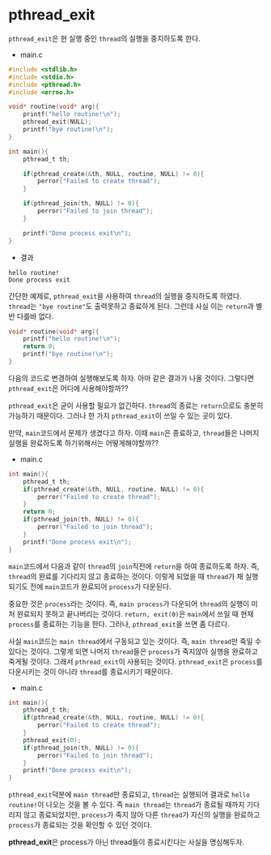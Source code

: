 # pthread_exit
```pthread_exit```은 현 실행 중인 ```thread```의 실행을 중지하도록 한다. 

- main.c
```c
#include <stdlib.h>
#include <stdio.h>
#include <pthread.h>
#include <errno.h>

void* routine(void* arg){
    printf("hello routine!\n");
    pthread_exit(NULL);
    printf("bye routine!\n");
}

int main(){
    pthread_t th;

    if(pthread_create(&th, NULL, routine, NULL) != 0){
        perror("Failed to create thread");
    }

    if(pthread_join(th, NULL) != 0){
        perror("Failed to join thread");
    }

    printf("Done process exit\n");
}
```
- 결과
```
hello routine!
Done process exit
```
간단한 예제로, ```pthread_exit```을 사용하여 ```thread```의 실행을 중지하도록 하였다. ```thread```는 ```"bye routine"```도 출력못하고 종료하게 된다.
그런데 사실 이는 ```return```과 별반 다를바 없다.

```c
void* routine(void* arg){
    printf("hello routine!\n");
    return 0;
    printf("bye routine!\n");
}
```
다음의 코드로 변경하여 실행해보도록 하자. 아마 같은 결과가 나올 것이다. 그렇다면 ```pthread_exit```은 어디에 사용해야할까??

```pthread_exit```은 굳이 사용할 필요가 없긴하다. ```thread```의 종료는 ```return```으로도 충분히 가능하기 때문이다. 그러나 한 가지 ```pthread_exit```이 쓰일 수 있는 곳이 있다.

만약, ```main```코드에서 문제가 생겼다고 하자. 이때 ```main```은 종료하고, ```thread```들은 나머지 실행을 완료하도록 하기위해서는 어떻게해야할까??

- main.c
```c
int main(){
    pthread_t th;
    if(pthread_create(&th, NULL, routine, NULL) != 0){
        perror("Failed to create thread");
    }
    return 0;
    if(pthread_join(th, NULL) != 0){
        perror("Failed to join thread");
    }
    printf("Done process exit\n");
}
```
```main```코드에서 다음과 같이 ```thread```의 ```join```직전에 ```return```을 하여 종료하도록 하자. 즉, ```thread```의 완료를 기다리지 않고 종료하는 것이다. 이렇게 되었을 때 ```thread```가 채 실행되기도 전에 ```main```코드가 완료되어 ```process```가 다운된다.

중요한 것은 ```process```라는 것이다. 즉, ```main process```가 다운되어 ```thread```의 실행이 미처 완료되지 못하고 끝나버리는 것이다. ```return, exit(0)```은 ```main```에서 쓰일 때 현재 ```process```를 종료하는 기능을 한다. 그러나, ```pthread_exit```을 쓰면 좀 다르다.

사실 ```main```코드는 ```main thread```에서 구동되고 있는 것이다. 즉, ```main thread```만 죽일 수 있다는 것이다. 그렇게 되면 나머지 ```thread```들은 ```process```가 죽지않아 실행을 완료하고 죽게될 것이다. 그래서 ```pthread_exit```이 사용되는 것이다. ```pthread_exit```은 ```process```를 다운시키는 것이 아니라 ```thread```를 종료시키기 때문이다.

- main.c
```c
int main(){
    pthread_t th;
    if(pthread_create(&th, NULL, routine, NULL) != 0){
        perror("Failed to create thread");
    }
    pthread_exit(0);
    if(pthread_join(th, NULL) != 0){
        perror("Failed to join thread");
    }
    printf("Done process exit\n");
}
```
```pthread_exit```덕분에 ```main thread```만 종료되고, ```thread```는 실행되어 결과로 ```hello routine!```이 나오는 것을 볼 수 있다. 즉 ```main thread```는 ```thread```가 종료될 때까지 기다리지 않고 종료되었지만, ```process```가 죽지 않아 다른 ```thread```가 자신의 실행을 완료하고 ```process```가 종료되는 것을 확인할 수 있던 것이다.

**pthread_exit**은 process가 아닌 thread들이 종료시킨다는 사실을 명심해두자.
